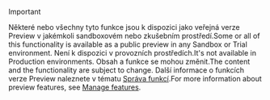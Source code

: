 > [!IMPORTANT]
> <span data-ttu-id="59ef0-101">Některé nebo všechny tyto funkce jsou k dispozici jako veřejná verze Preview v jakémkoli sandboxovém nebo zkušebním prostředí.</span><span class="sxs-lookup"><span data-stu-id="59ef0-101">Some or all of this functionality is available as a public preview in any Sandbox or Trial environment.</span></span> <span data-ttu-id="59ef0-102">Není k dispozici v provozních prostředích.</span><span class="sxs-lookup"><span data-stu-id="59ef0-102">It's not available in Production environments.</span></span> <span data-ttu-id="59ef0-103">Obsah a funkce se mohou změnit.</span><span class="sxs-lookup"><span data-stu-id="59ef0-103">The content and the functionality are subject to change.</span></span> <span data-ttu-id="59ef0-104">Další informace o funkcích verze Preview naleznete v tématu [Správa funkcí](../hr-admin-manage-features.md).</span><span class="sxs-lookup"><span data-stu-id="59ef0-104">For more information about preview features, see [Manage features](../hr-admin-manage-features.md).</span></span>